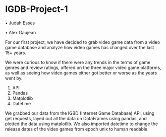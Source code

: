 # IGDB-Project-1

• Judah Esses 

• Alex Gaujean


  For our first project, we have decided to grab video game data from a video game database and analyze how video games has changed over the last 15+ years. 
  
  We were curious to know if there were any trends in the terms of game genres and review ratings, offered on the three major video game platforms, as well as seeing how video games either got better or worse as the years went by. 

1. API
2. Pandas
3. Matplotlib
4. Datetime

  We grabbed our data from the IGBD (Internet Game Database) API, using get requests, layed out all the data on DataFrames using pandas, and plotted the data using matplotlib. We also imported datetime to change the release dates of the video games from epoch unix to human readable. 
